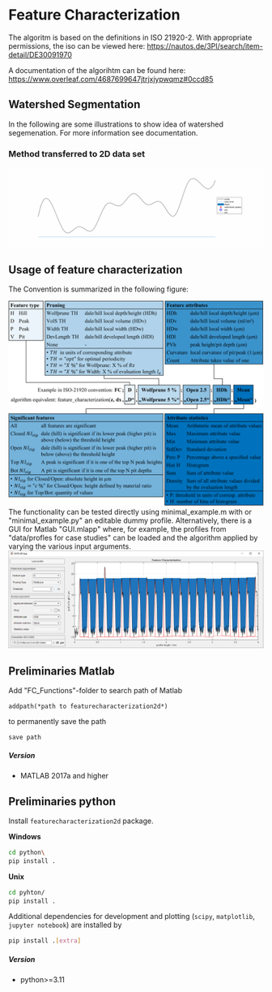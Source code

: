 # Feature Characterization
The algoritm is based on the definitions in ISO 21920-2.
With appropriate permissions, the iso can be viewed here: https://nautos.de/3PI/search/item-detail/DE30091970

A documentation of the algorihtm can be found here: https://www.overleaf.com/4687699647jtrjxjypwqmz#0ccd85

## Watershed Segmentation
In the following are some illustrations to show idea of watershed segemenation. For more information see documentation.

<!-- ### Method to determine watersheds in 2.5D data set
<div align="center">
<video controls src="data/figures for readme/animation.mp4"></video>
</div> -->

### Method transferred to 2D data set
<div align="center">
<img width="720" src="data/figures_for_readme/animation.gif" />
</div>

## Usage of feature characterization
The Convention is summarized in the following figure:
<div align="center">
<img width="720" src="data/figures_for_readme/FC_Convention.png" />
</div>
The functionality can be tested directly using minimal_example.m with or "minimal_example.py" an editable dummy profile. Alternatively, there is a GUI for Matlab "GUI.mlapp" where, for example, the profiles from "data/profles for case studies" can be loaded and the algorithm applied by varying the various input arguments.
<div align="center">
<img width="720" src="data/figures_for_readme/GUI.png" />
</div>

## Preliminaries Matlab
Add "FC_Functions"-folder to search path of Matlab
```
addpath(*path to featurecharacterization2d*)
```
to permanently save the path
```
save path
```
##### Version
- MATLAB 2017a and higher

## Preliminaries python

Install `featurecharacterization2d` package.

**Windows**
```bash
cd python\
pip install .
```

**Unix**
```bash
cd pyhton/
pip install .
```

Additional dependencies for development and plotting (`scipy`, `matplotlib`, `jupyter notebook`) are installed by 
```bash
pip install .[extra]
```

##### Version
- python>=3.11